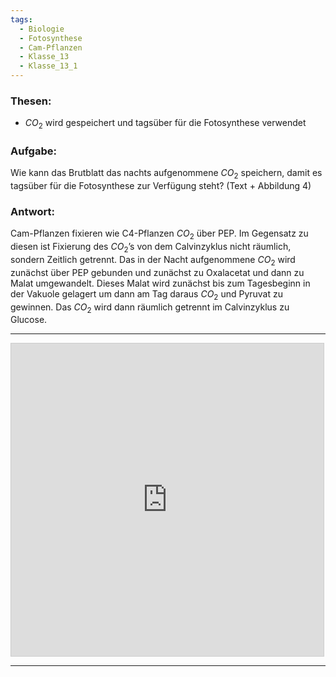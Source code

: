 ```yaml
---
tags:
  - Biologie
  - Fotosynthese
  - Cam-Pflanzen
  - Klasse_13
  - Klasse_13_1
---
```

### Thesen:
- $CO_2$ wird gespeichert und tagsüber für die Fotosynthese verwendet

### Aufgabe:
Wie kann das Brutblatt das nachts aufgenommene $CO_{2}$ speichern, damit es tagsüber für die Fotosynthese zur Verfügung steht? (Text + Abbildung 4)

### Antwort:
Cam-Pflanzen fixieren wie C4-Pflanzen $CO_2$ über PEP. Im Gegensatz zu diesen ist Fixierung des $CO_2$’s von dem Calvinzyklus nicht räumlich, sondern Zeitlich getrennt. Das in der Nacht aufgenommene $CO_2$ wird zunächst über PEP gebunden und zunächst zu Oxalacetat und dann zu Malat umgewandelt. Dieses Malat wird zunächst bis zum Tagesbeginn in der Vakuole gelagert um dann am Tag daraus $CO_2$ und Pyruvat zu gewinnen. Das $CO_{2}$ wird dann räumlich getrennt im Calvinzyklus zu Glucose.

---

<iframe src="https://www.desmos.com/calculator/krxe4cyfxw?embed" width="500" height="500" style="border: 1px solid #ccc" frameborder=0></iframe>

---

